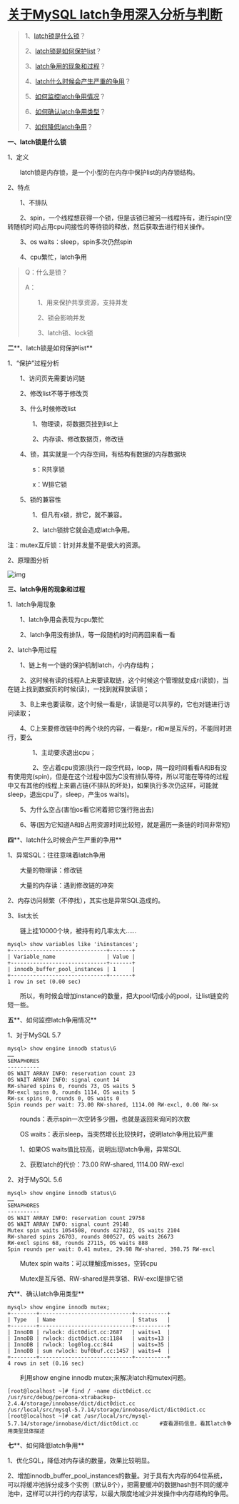 # [关于MySQL latch争用深入分析与判断](https://www.cnblogs.com/geaozhang/p/7287108.html)

> 1、[latch锁是什么锁](https://www.cnblogs.com/geaozhang/p/7287108.html#dingyi)？
>
> 2、[latch锁是如何保护list](https://www.cnblogs.com/geaozhang/p/7287108.html#ruhebaohu)？
>
> 3、[latch争用的现象和过程](https://www.cnblogs.com/geaozhang/p/7287108.html#xianxiangguocheng)？
>
> 4、[latch什么时候会产生严重的争用](https://www.cnblogs.com/geaozhang/p/7287108.html#shihou)？
>
> 5、[如何监控latch争用情况](https://www.cnblogs.com/geaozhang/p/7287108.html#jiankong)？
>
> 6、[如何确认latch争用类型](https://www.cnblogs.com/geaozhang/p/7287108.html#queren)？
>
> 7、[如何降低latch争用](https://www.cnblogs.com/geaozhang/p/7287108.html#jiangdi)？

**一、latch锁是什么锁**

1、定义

　　latch锁是内存锁，是一个小型的在内存中保护list的内存锁结构。

2、特点

　　1、不排队

　　2、spin，一个线程想获得一个锁，但是该锁已被另一线程持有，进行spin(空转随机时间)占用cpu间接性的等待锁的释放，然后获取去进行相关操作。

　　3、os waits：sleep，spin多次仍然spin

　　4、cpu繁忙，latch争用

>  Q：什么是锁？
>
> A：
>
> 　　1、用来保护共享资源，支持并发
>
> 　　2、锁会影响并发
>
> 　　3、latch锁、lock锁

 

**二****、latch锁是如何保护list**

1、“保护”过程分析

　　1、访问页先需要访问链

　　2、修改list不等于修改页

　　3、什么时候修改list

　　　　1、物理读，将数据页挂到list上

　　　　2、内存读、修改数据页，修改链

　　4、锁，其实就是一个内存空间，有结构有数据的内存数据块

　　　　s：R共享锁

　　　　x：W排它锁

　　5、锁的兼容性

　　　　1、但凡有x锁，排它，就不兼容。

　　　　2、latch锁排它就会造成latch争用。

注：mutex互斥锁：针对并发量不是很大的资源。

2、原理图分析

 ![img](https://images2017.cnblogs.com/blog/1113510/201708/1113510-20170804202040256-1399959073.png)

 

**三、latch争用的现象和过程**

1、latch争用现象

　　1、latch争用会表现为cpu繁忙

　　2、latch争用没有排队，等一段随机的时间再回来看一看

2、latch争用过程

　　1、链上有一个链的保护机制latch，小内存结构；

　　2、这时候有读的线程A上来要读取链，这个时候这个管理就变成r(读锁)，当在链上找到数据页的时候(读)，一找到就释放读锁；

　　3、B上来也要读取，这个时候一看是r，读锁是可以共享的，它也对链进行访问读取；

　　4、C上来要修改链中的两个块的内容，一看是r，r和w是互斥的，不能同时进行，要么

　　　　1、主动要求退出cpu；

　　　　2、空占着cpu资源(执行一段空代码，loop，隔一段时间看看A和B有没有使用完(spin)，但是在这个过程中因为C没有排队等待，所以可能在等待的过程中又有其他的线程上来霸占链(不排队的坏处)，如果执行多次仍这样，可能就sleep，退出cpu了，sleep，产生os waits)。

　　5、为什么空占(害怕os看它闲着把它强行拖出去)

　　6、等(因为它知道A和B占用资源时间比较短，就是遍历一条链的时间非常短)

 

**四****、latch什么时候会产生严重的争用**

1、异常SQL：往往意味着latch争用

　　大量的物理读：修改链

　　大量的内存读：遇到修改链的冲突

2、内存访问频繁（不停找），其实也是异常SQL造成的。

3、list太长

　　链上挂10000个块，被持有的几率太大……

```
mysql> show variables like 'i%instances';
+------------------------------+-------+
| Variable_name                | Value |
+------------------------------+-------+
| innodb_buffer_pool_instances | 1     |
+------------------------------+-------+
1 row in set (0.00 sec)
```

　　所以，有时候会增加instance的数量，把大pool切成小的pool，让list链变的短一些。

 

**五****、如何监控latch争用情况**

1、对于MySQL 5.7

```
mysql> show engine innodb status\G
……
SEMAPHORES
----------
OS WAIT ARRAY INFO: reservation count 23
OS WAIT ARRAY INFO: signal count 14
RW-shared spins 0, rounds 73, OS waits 5
RW-excl spins 0, rounds 1114, OS waits 5
RW-sx spins 0, rounds 0, OS waits 0
Spin rounds per wait: 73.00 RW-shared, 1114.00 RW-excl, 0.00 RW-sx
```

　　rounds：表示spin一次空转多少圈，也就是返回来询问的次数

　　OS waits：表示sleep，当突然增长比较快时，说明latch争用比较严重

　　1、如果OS waits值比较高，说明出现latch争用，异常SQL

　　2、获取latch的代价：73.00 RW-shared, 1114.00 RW-excl

2、对于MySQL 5.6

```
mysql> show engine innodb status\G
……
SEMAPHORES
----------
OS WAIT ARRAY INFO: reservation count 29758
OS WAIT ARRAY INFO: signal count 29148
Mutex spin waits 1054508, rounds 427812, OS waits 2104
RW-shared spins 26703, rounds 800527, OS waits 26673
RW-excl spins 68, rounds 27115, OS waits 888
Spin rounds per wait: 0.41 mutex, 29.98 RW-shared, 398.75 RW-excl
```

　　Mutex spin waits：可以理解成misses，空转cpu

　　Mutex是互斥锁、RW-shared是共享锁、RW-excl是排它锁

 

**六****、确认latch争用类型**

```
mysql> show engine innodb mutex;
+--------+-----------------------------+----------+
| Type   | Name                        | Status   |
+--------+-----------------------------+----------+
| InnoDB | rwlock: dict0dict.cc:2687   | waits=1  |
| InnoDB | rwlock: dict0dict.cc:1184   | waits=13 |
| InnoDB | rwlock: log0log.cc:844      | waits=35 |
| InnoDB | sum rwlock: buf0buf.cc:1457 | waits=4  |
+--------+-----------------------------+----------+
4 rows in set (0.16 sec)
```

　　利用show engine innodb mutex;来解决latch和mutex问题。

```
[root@localhost ~]# find / -name dict0dict.cc
/usr/src/debug/percona-xtrabackup-2.4.4/storage/innobase/dict/dict0dict.cc
/usr/local/src/mysql-5.7.14/storage/innobase/dict/dict0dict.cc
[root@localhost ~]# cat /usr/local/src/mysql-5.7.14/storage/innobase/dict/dict0dict.cc　　　　#查看源码信息，看其latch争用类型具体描述
```

 

**七****、如何降低latch争用**

1、优化SQL，降低对内存读的数量，效果比较明显。

2、增加innodb_buffer_pool_instances的数量。对于具有大内存的64位系统，可以将缓冲池拆分成多个实例（默认8个），把需要缓冲的数据hash到不同的缓冲池中，这样可以并行的内存读写，以最大限度地减少并发操作中内存结构的争用。